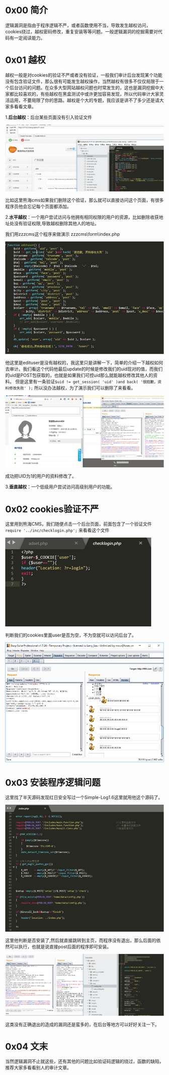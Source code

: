 # 0x00 简介

逻辑漏洞是指由于程序逻辑不严，或者函数使用不当，导致发生越权访问，cookies绕过，越权密码修改，重复安装等等问题。一般逻辑漏洞的挖掘需要对代码有一定阅读能力。


# 0x01 越权

越权一般是对cookies的验证不严或者没有验证，一般我们审计后台发现某个功能没有包含验证文件，那么很有可能发生越权操作，当然越权有很多不仅仅局限于一个后台访问的问题。在众多大型网站越权问题也时常发生的，这也是漏洞挖掘中大家都比较喜欢的，有些越权在黑盒测试中或许更加容易发现，所以代码审计大家灵活运用，不要局限了你的思路。越权是个大的专题，我应该是讲不了多少还是请大家多看看文章。



1.**后台越权**：后台某些页面没有引入验证文件

![file](./img/1.6.1.png)

比如这里熊海cms如果我们删除这个验证，那么就可以直接访问这个页面，有很多程序员他会忘记每个页面都添加。

2.**水平越权**：一个用户尝试访问与他拥有相同权限的用户的资源，比如删除收获地址处没有验证权限,导致越权删除其他人的地址。

我们用zzzcms这个程序来做演示 zzzcms\form\index.php

![file](./img/1.6.2.png)

他这里是edituser是没有越权的，我这里只是讲解一下，简单的介绍一下越权如何去审计。我们看这个代码他最后update的时候是修改我们的uid现对的值，而我们的uid是POST包获取的，也就是如果我们可控uid那么就能越权修改其他人的资料。
但是这里有一条验证`$uid != get_session( 'uid' )and back( '很抱歉，资料修改失败' );` 所以没办法越权，为了演示我们可以删除了来看看。


![file](./img/1.6.3.png)

成功把UID为1的用户的资料修改了。

3.**垂直越权**：一个低级用户尝试访问高级别用户的功能。



# 0x02 cookies验证不严

这里用到熊海CMS，我们随便点击一个后台页面，前面包含了一个验证文件`require '../inc/checklogin.php';` 来看看这个文件

![file](./img/1.6.4.png)

判断我们的cookies里面user是否为空，不为空就可以访问后台了。

![file](./img/1.6.5.png)


# 0x03 安装程序逻辑问题

这里找了半天源码发现红日安全写过一个Simple-Log1.6这里就用他这个源码了。

![file](./img/1.6.6.png)

这里他判断是否安装了,然后就直接跳转到主页，而程序没有退出，那么后面的依然可以执行，也就是说直接post后面的程序即可安装。

![file](./img/1.6.7.png)

这类没有正确退出的造成的漏洞还是蛮多的，在后台等地方可以好好关注一下。

# 0x04 文末

当然逻辑漏洞不止就这些，还有其他的问题比如验证码逻辑的绕过，函数的缺陷，推荐大家多看看别人的审计文章。

